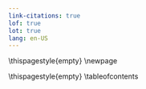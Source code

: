 ```yaml
---
link-citations: true
lof: true
lot: true
lang: en-US
---
```


\thispagestyle{empty}
\newpage

\thispagestyle{empty}
\tableofcontents
